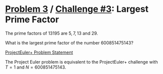 [Problem 3](https://projecteuler.net/problem=3) /
[Challenge #3](https://www.hackerrank.com/contests/projecteuler/challenges/euler003/problem):
Largest Prime Factor
====================

The prime factors of $13195$ are $5, 7, 13$ and $29$.

What is the largest prime factor of the number $600851475143$?

[ProjectEuler+ Problem Statement](ProjectEuler%2B%20Challenge%20%233%20Problem%20Statement.pdf)

The Project Euler problem is equivalent to the ProjectEuler+ challenge with
$T = 1$ and $N = 600851475143$.
